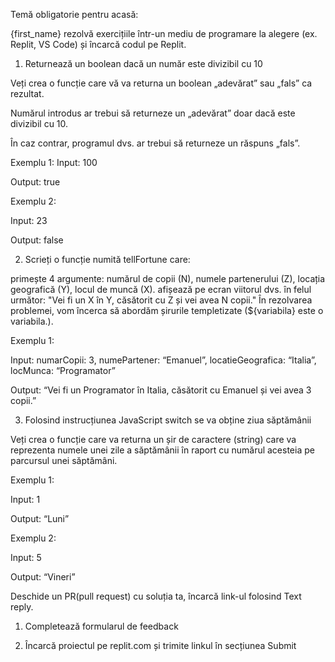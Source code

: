 Temă obligatorie pentru acasă:

{first_name} rezolvă exercițiile într-un mediu de programare la alegere (ex. Replit, VS Code) și încarcă codul pe Replit.

1. Returnează un boolean dacă un număr este divizibil cu 10

Veți crea o funcție care vă va returna un boolean „adevărat” sau „fals” ca rezultat.

Numărul introdus ar trebui să returneze un „adevărat” doar dacă este divizibil cu 10.

În caz contrar, programul dvs. ar trebui să returneze un răspuns „fals”.

Exemplu 1:
Input: 100

Output: true

Exemplu 2:

Input: 23

Output: false

2. Scrieți o funcție numită tellFortune care:

primește 4 argumente: numărul de copii (N), numele partenerului (Z), locația geografică (Y), locul de muncă (X).
afișează pe ecran viitorul dvs. în felul următor: "Vei fi un X în Y, căsătorit cu Z și vei avea N copii."
În rezolvarea problemei, vom încerca să abordăm șirurile templetizate (${variabila} este o variabila.).

Exemplu 1:

Input: numarCopii: 3, numePartener: “Emanuel”, locatieGeografica: “Italia”, locMunca: “Programator”

Output: “Vei fi un Programator în Italia, căsătorit cu Emanuel și vei avea 3 copii.”

3. Folosind instrucțiunea JavaScript switch se va obține ziua săptămânii

Veți crea o funcție care va returna un șir de caractere (string) care va reprezenta numele unei zile a săptămânii în raport cu numărul acesteia pe parcursul unei săptămâni.

Exemplu 1:

Input: 1

Output: “Luni”

Exemplu 2:

Input: 5

Output: “Vineri”

Deschide un PR(pull request) cu soluția ta, încarcă link-ul folosind Text reply.

1. Completează formularul de feedback

2. Încarcă proiectul pe replit.com și trimite linkul în secțiunea Submit